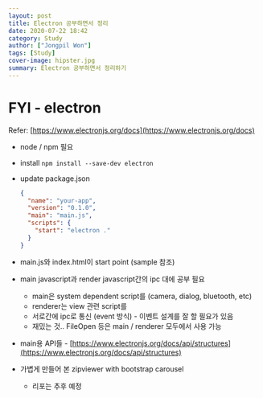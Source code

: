 ```yaml
---
layout: post
title: Electron 공부하면서 정리
date: 2020-07-22 18:42
category: Study
author: ["Jongpil Won"]
tags: [Study]
cover-image: hipster.jpg
summary: Electron 공부하면서 정리하기
---
```


# FYI - electron

Refer: [https://www.electronjs.org/docs](https://www.electronjs.org/docs)

- node / npm 필요
- install `npm install --save-dev electron`
- update package.json

    ```json
    {
      "name": "your-app",
      "version": "0.1.0",
      "main": "main.js",
      "scripts": {
        "start": "electron ."
      }
    }
    ```

- main.js와 index.html이 start point (sample 참조)
- main javascript과 render javascript간의 ipc 대에 공부 필요
    - main은 system dependent script를 (camera, dialog, bluetooth, etc)
    - renderer는 view 관련 script를
    - 서로간에 ipc로 통신 (event 방식) - 이벤트 설계를 잘 할 필요가 있음
    - 재밌는 것.. FileOpen 등은 main / renderer 모두에서 사용 가능
- main용 API들 - [https://www.electronjs.org/docs/api/structures](https://www.electronjs.org/docs/api/structures)

- 가볍게 만들어 본 zipviewer with bootstrap carousel
    - 리포는 추후 예정

